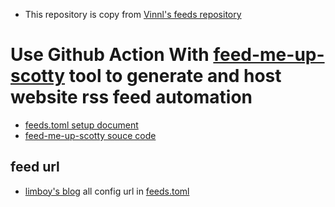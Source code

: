 - This repository is copy from [Vinnl's feeds repository](https://github.com/Vinnl/feeds/)
# Use Github Action With [feed-me-up-scotty](https://www.npmjs.com/package/feed-me-up-scotty) tool to generate and host website rss feed automation
- [feeds.toml setup document](https://feed-me-up-scotty.vincenttunru.com/docs/setup/)
- [feed-me-up-scotty souce code](https://gitlab.com/vincenttunru/feed-me-up-scotty/) 

## feed url
- [limboy's blog](https://feeds.yitianyigexiangfa.com/limboy.xml)
all config url in [feeds.toml](feeds.toml)